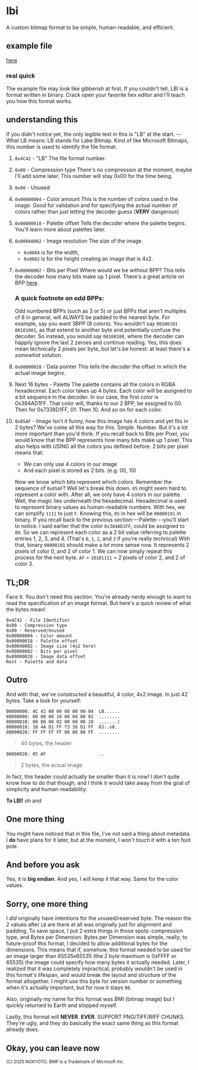 
# lbi
A custom bitmap format to be simple, human-readable, and efficient.

## example file
[here](https://github.com/nokyoto/lbi/blob/main/colors.lbi)

### real quick
The example file may look like gibberish at first.
If you couldn't tell, LBI is a format written in binary.
Crack open your favorite hex editor and I'll teach you how this format works.

## understanding this
If you didn't notice yet, the only legible text in this is "LB" at the start.
  -- What LB means:
  LB stands for Lake Bitmap. Kind of like Microsoft Bitmaps, this number is used to identify the file format.

1. `0x4C42` - "LB"
The file format number.
2. `0x00` - Compression type
There's no compression at the moment, maybe I'll add some later.
This number will stay 0x00 for the time being.
3. `0x00` - Unused
5. `0x00000004` - Color amount
This is the number of colors used in the image. Good for validation and for specifying the actual number of colors rather than just letting the decoder guess (**VERY** dangerous)
6. `0x00000018` - Palette offset
Tells the decoder where the palette begins.
You'll learn more about palettes later.
7. `0x00040002` - Image resolution
The size of the image.
	- `0x0004` is for the width,
	- `0x0002` is for the height
creating an image that is 4x2.
8. `0x00000002` - Bits per Pixel
Where would we be without BPP? This tells the decoder how many bits make up 1 pixel.
There's a great article on BPP [here](https://www.leadtools.com/help/sdk/dh/to/introduction-bits-per-pixel-and-related-ideas.html).
	### A quick footnote on odd BPPs:
	Odd numbered BPPs (such as 3 or 5) or just BPPs that aren't multiples of 8 in general, will ALWAYS be padded to the nearest byte. For example, say you want 3BPP (8 colors). You wouldn't say `00100101 00101001`, as that extend to another byte and potentially confuse the decoder. So instead, you would say `00100100`, where the decoder can happily ignore the last 2 zeroes and continue reading. Yes, this does mean technically 2 pixels per byte, but let's be honest: at least there's a *somewhat* solution. 
9. `0x00000028` - Data pointer
This tells the decoder the offset in which the actual image begins.
10. Next 16 bytes - Palette
The palette contains all the colors in RGBA hexadecimal. Each color takes up 4 bytes.
Each color will be assigned to a bit sequence in the decoder. In our case, the first color is 0x384AD1FF.
That color will, thanks to our 2 BPP, be assigned to 00. Then for 0x7338D1FF, 01. Then 10. And so on for each color.
11. `0x05AF` - Image
Isn't it funny, how this image has 4 colors and yet fits in 2 bytes? We've come all this way for this. Simple. Number. But it's a lot more important than you'd think.
If you recall back to Bits per Pixel, you would know that the BPP represents how many bits make up 1 pixel. This also helps with USING all the colors you defined before. 2 bits per pixel means that:
	- We can only use 4 colors in our image
	- And each pixel is stored as 2 bits. (e.g. 00, 10)

	Now we know which bits represent which colors.
	Remember the sequence of `0x05AF`? Well let's break this down.
	`05` might seem hard to represent a color with. After all, we only have 4 colors in our palette.
	Well, the magic lies underneath the hexadecimal. Hexadecimal is used to represent binary values as human-readable numbers. With hex, we can simplify `1111` to just `F`.
	Knowing this, `05` in hex will be `00000101` in binary. If you recall back to the previous section---Palette---you'll start to notice. I said earlier that the color `0x384AD1FF`, could be assigned to `00`. So we can represent each color as a 2 bit value referring to palette entries 1, 2, 3, and 4. (That's `0`, `1`, `2`, and `3` if you're really technical)
	With that, binary `00000101` should make a *lot* more sense now. It represents 2 pixels of color 0, and 2 of color 1.
	We can now simply repeat this process for the next byte.
	`AF` = `10101111` = 2 pixels of color 2, and 2 of color 3.

## TL;DR
Face it. You don't need this section. You're already nerdy enough to want to read the specification of an image format.
But here's a quick review of what the bytes mean!
```
0x4C42 - File Identifier
0x00 - Compression type
0x00 - Reserved/Unused
0x00000004 - Color amount
0x00000018 - Palette offset
0x00040002 - Image size (4x2 here)
0x00000002 - Bits per pixel
0x00000028 - Image data offset
Rest - Palette and data
```

## Outro
And with that, we've constructed a beautiful, 4 color, 4x2 image. In just 42 bytes. Take a look for yourself:
```
00000000: 4C 42 00 00 00 00 00 04  LB......
00000008: 00 00 00 18 00 04 00 02  ........
00000010: 00 00 00 02 00 00 00 28  .......(
00000018: 38 4A D1 FF 73 38 D1 FF  8J..s8..
00000020: FF FF FF FF 00 00 00 FF  ........
```
> 40 bytes, the header
```
00000028: 05 AF                    ..
```
> 2 bytes, the actual image

In fact, this header *could* actually be smaller than it is now! I don't quite know how to do that though, and I think it would take away from the goal of simplicity and human-readability.

**To LBI!**
oh and
## One more thing
You might have noticed that in this file, I've not said a thing about metadata. I **do** have plans for it later, but at the moment, I won't touch it with a ten foot pole.

## And before you ask
Yes, it is **big endian**. And yes, I will keep it that way.
Same for the color values.

## Sorry, one more thing
I *did* originally have intentions for the unused/reserved byte.
The reason the 2 values after `LB` are there at all was originally just for alignment and padding. To save space, I put 2 extra things in those spots: compression type, and Bytes per Dimension.
Bytes per Dimension was simple, really; to future-proof this format, I decided to allow additional bytes for the dimensions. This means that if, somehow, this format needed to be used for an image larger than 65535x65535 (the 2 byte maximum is 0xFFFF or 65535) the image could specify how many bytes it actually needed. Later, I realized that it was completely impractical, probably wouldn't be used in this format's lifespan, and would break the layout and structure of the format altogether. I might use this byte for version number or something when it's actually important, but for now it stays `00`.

Also, originally my name for this format was BMI (bitmap image) but I quickly returned to Earth and stopped myself.

Lastly, this format will **NEVER**. **EVER**. SUPPORT PNG/TIFF/RIFF CHUNKS. They're ugly, and they do basically the exact same thing as this format already does.

## Okay, you can leave now

<sub>(C) 2025 NOKYOTO. BMP is a Trademark of Microsoft Inc.</sub>
